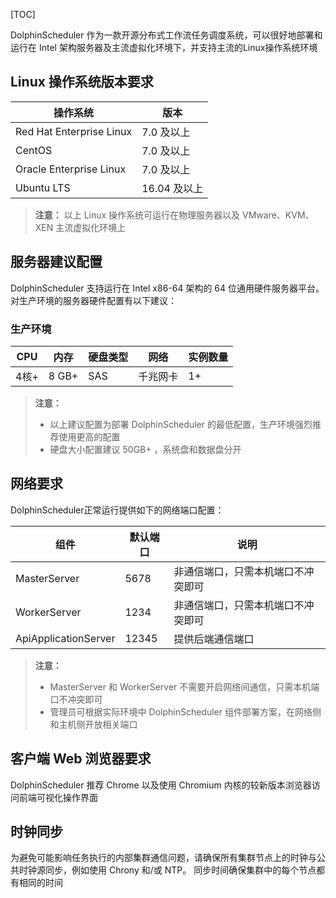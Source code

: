 [TOC]

DolphinScheduler 作为一款开源分布式工作流任务调度系统，可以很好地部署和运行在 Intel 架构服务器及主流虚拟化环境下，并支持主流的Linux操作系统环境

Linux 操作系统版本要求
--------------

| 操作系统 | 版本 |
| --- | --- |
| Red Hat Enterprise Linux | 7.0 及以上 |
| CentOS | 7.0 及以上 |
| Oracle Enterprise Linux | 7.0 及以上 |
| Ubuntu LTS | 16.04 及以上 |

> **注意：** 以上 Linux 操作系统可运行在物理服务器以及 VMware、KVM、XEN 主流虚拟化环境上

服务器建议配置
-------

DolphinScheduler 支持运行在 Intel x86-64 架构的 64 位通用硬件服务器平台。对生产环境的服务器硬件配置有以下建议：

### 生产环境

| **CPU** | **内存** | **硬盘类型** | **网络** | **实例数量** |
| --- | --- | --- | --- | --- |
| 4核+ | 8 GB+ | SAS | 千兆网卡 | 1+ |

> **注意：**
>
> *   以上建议配置为部署 DolphinScheduler 的最低配置，生产环境强烈推荐使用更高的配置
> *   硬盘大小配置建议 50GB+ ，系统盘和数据盘分开

网络要求
----

DolphinScheduler正常运行提供如下的网络端口配置：

| 组件 | 默认端口 | 说明 |
| --- | --- | --- |
| MasterServer | 5678 | 非通信端口，只需本机端口不冲突即可 |
| WorkerServer | 1234 | 非通信端口，只需本机端口不冲突即可 |
| ApiApplicationServer | 12345 | 提供后端通信端口 |

> **注意：**
>
> *   MasterServer 和 WorkerServer 不需要开启网络间通信，只需本机端口不冲突即可
> *   管理员可根据实际环境中 DolphinScheduler 组件部署方案，在网络侧和主机侧开放相关端口

客户端 Web 浏览器要求
-------------

DolphinScheduler 推荐 Chrome 以及使用 Chromium 内核的较新版本浏览器访问前端可视化操作界面

时钟同步
----

为避免可能影响任务执行的内部集群通信问题，请确保所有集群节点上的时钟与公共时钟源同步，例如使用 Chrony 和/或 NTP。 同步时间确保集群中的每个节点都有相同的时间
